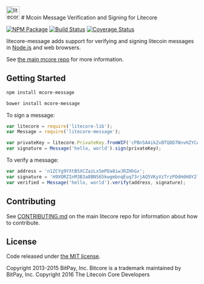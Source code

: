 <img src="http://bitcore.io/css/images/module-message.png" alt="litecore message" height="35">
# Mcoin Message Verification and Signing for Litecore


[![NPM Package](https://img.shields.io/npm/v/litecore-message.svg?style=flat-square)](https://www.npmjs.org/package/litecore-message)
[![Build Status](https://img.shields.io/travis/litecoin-project/litecore-message.svg?branch=master&style=flat-square)](https://travis-ci.org/litecoin-project/litecore-message)
[![Coverage Status](https://img.shields.io/coveralls/litecoin-project/litecore-message.svg?style=flat-square)](https://coveralls.io/r/litecoin-project/litecore-message?branch=master)

litecore-message adds support for verifying and signing litecoin messages in [Node.js](http://nodejs.org/) and web browsers.

See [the main mcore repo](https://github.com/mcoinproject/mcore) for more information.

## Getting Started

```sh
npm install mcore-message
```

```sh
bower install mcore-message
```

To sign a message:

```javascript
var litecore = require('litecore-lib');
var Message = require('litecore-message');

var privateKey = litecore.PrivateKey.fromWIF('cPBn5A4ikZvBTQ8D7NnvHZYCAxzDZ5Z2TSGW2LkyPiLxqYaJPBW4');
var signature = Message('hello, world').sign(privateKey);
```

To verify a message:

```javascript
var address = 'n1ZCYg9YXtB5XCZazLxSmPDa8iwJRZHhGx';
var signature = 'H9XORZInM3B3a8BNS65kwgmbnqEuq73rjAQ5VKyVzTrzPOdHdHOY2lfoph5auvMgLSr7bh+nEQSG/f2kv9TnsbY=';
var verified = Message('hello, world').verify(address, signature);
```

## Contributing

See [CONTRIBUTING.md](https://github.com/litecoin-project/litecore/blob/master/CONTRIBUTING.md) on the main litecore repo for information about how to contribute.

## License

Code released under [the MIT license](https://github.com/litecoin-project/litecore/blob/master/LICENSE).

Copyright 2013-2015 BitPay, Inc. Bitcore is a trademark maintained by BitPay, Inc.
Copyright 2016 The Litecoin Core Developers

